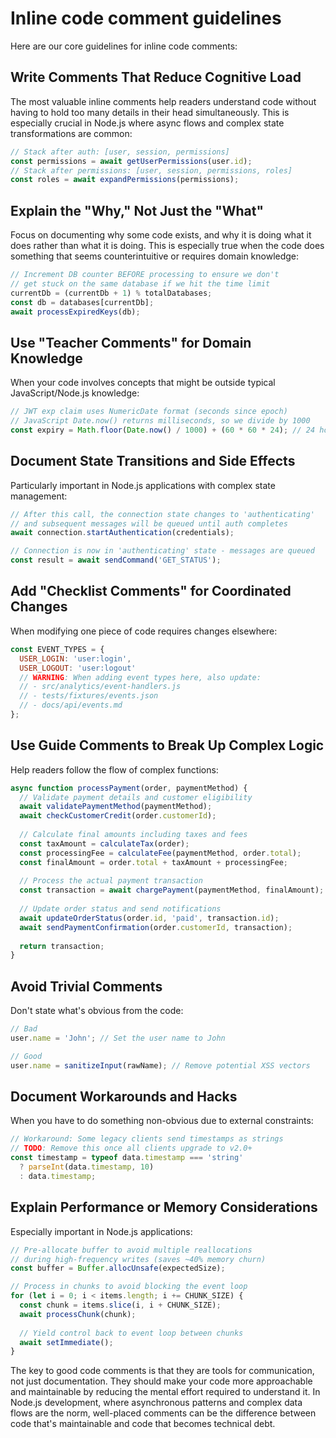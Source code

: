 # Inline code comment guidelines
Here are our core guidelines for inline code comments:

## Write Comments That Reduce Cognitive Load
The most valuable inline comments help readers understand code without having to hold too many details in their head simultaneously. This is especially crucial in Node.js where async flows and complex state transformations are common:

```javascript
// Stack after auth: [user, session, permissions]
const permissions = await getUserPermissions(user.id);
// Stack after permissions: [user, session, permissions, roles]
const roles = await expandPermissions(permissions);
```

## Explain the "Why," Not Just the "What"
Focus on documenting why some code exists, and why it is doing what it does rather than what it is doing. This is especially true when the code does something that seems counterintuitive or requires domain knowledge:

```javascript
// Increment DB counter BEFORE processing to ensure we don't 
// get stuck on the same database if we hit the time limit
currentDb = (currentDb + 1) % totalDatabases;
const db = databases[currentDb];
await processExpiredKeys(db);
```

## Use "Teacher Comments" for Domain Knowledge
When your code involves concepts that might be outside typical JavaScript/Node.js knowledge:

```javascript
// JWT exp claim uses NumericDate format (seconds since epoch)
// JavaScript Date.now() returns milliseconds, so we divide by 1000
const expiry = Math.floor(Date.now() / 1000) + (60 * 60 * 24); // 24 hours
```

## Document State Transitions and Side Effects
Particularly important in Node.js applications with complex state management:

```javascript
// After this call, the connection state changes to 'authenticating'
// and subsequent messages will be queued until auth completes
await connection.startAuthentication(credentials);

// Connection is now in 'authenticating' state - messages are queued
const result = await sendCommand('GET_STATUS');
```

## Add "Checklist Comments" for Coordinated Changes
When modifying one piece of code requires changes elsewhere:

```javascript
const EVENT_TYPES = {
  USER_LOGIN: 'user:login',
  USER_LOGOUT: 'user:logout'
  // WARNING: When adding event types here, also update:
  // - src/analytics/event-handlers.js
  // - tests/fixtures/events.json
  // - docs/api/events.md
};
```

## Use Guide Comments to Break Up Complex Logic
Help readers follow the flow of complex functions:

```javascript
async function processPayment(order, paymentMethod) {
  // Validate payment details and customer eligibility
  await validatePaymentMethod(paymentMethod);
  await checkCustomerCredit(order.customerId);
  
  // Calculate final amounts including taxes and fees
  const taxAmount = calculateTax(order);
  const processingFee = calculateFee(paymentMethod, order.total);
  const finalAmount = order.total + taxAmount + processingFee;
  
  // Process the actual payment transaction
  const transaction = await chargePayment(paymentMethod, finalAmount);
  
  // Update order status and send notifications
  await updateOrderStatus(order.id, 'paid', transaction.id);
  await sendPaymentConfirmation(order.customerId, transaction);
  
  return transaction;
}
```

## Avoid Trivial Comments
Don't state what's obvious from the code:

```javascript
// Bad
user.name = 'John'; // Set the user name to John

// Good  
user.name = sanitizeInput(rawName); // Remove potential XSS vectors
```

## Document Workarounds and Hacks
When you have to do something non-obvious due to external constraints:

```javascript
// Workaround: Some legacy clients send timestamps as strings
// TODO: Remove this once all clients upgrade to v2.0+
const timestamp = typeof data.timestamp === 'string' 
  ? parseInt(data.timestamp, 10) 
  : data.timestamp;
```

## Explain Performance or Memory Considerations
Especially important in Node.js applications:

```javascript
// Pre-allocate buffer to avoid multiple reallocations
// during high-frequency writes (saves ~40% memory churn)
const buffer = Buffer.allocUnsafe(expectedSize);

// Process in chunks to avoid blocking the event loop
for (let i = 0; i < items.length; i += CHUNK_SIZE) {
  const chunk = items.slice(i, i + CHUNK_SIZE);
  await processChunk(chunk);
  
  // Yield control back to event loop between chunks
  await setImmediate();
}
```

The key to good code comments is that they are tools for communication, not just documentation. They should make your code more approachable and maintainable by reducing the mental effort required to understand it. In Node.js development, where asynchronous patterns and complex data flows are the norm, well-placed comments can be the difference between code that's maintainable and code that becomes technical debt.
